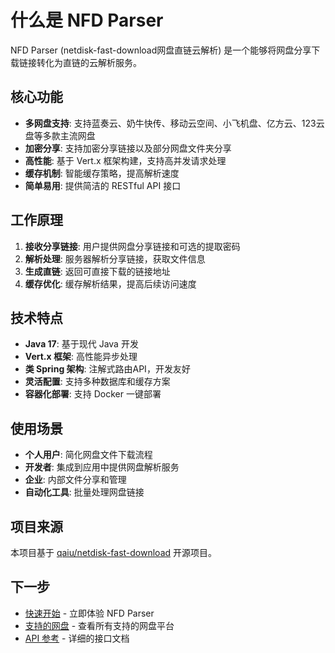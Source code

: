 # 什么是 NFD Parser

NFD Parser (netdisk-fast-download网盘直链云解析) 是一个能够将网盘分享下载链接转化为直链的云解析服务。

## 核心功能

- **多网盘支持**: 支持蓝奏云、奶牛快传、移动云空间、小飞机盘、亿方云、123云盘等多款主流网盘
- **加密分享**: 支持加密分享链接以及部分网盘文件夹分享
- **高性能**: 基于 Vert.x 框架构建，支持高并发请求处理
- **缓存机制**: 智能缓存策略，提高解析速度
- **简单易用**: 提供简洁的 RESTful API 接口

## 工作原理

1. **接收分享链接**: 用户提供网盘分享链接和可选的提取密码
2. **解析处理**: 服务器解析分享链接，获取文件信息
3. **生成直链**: 返回可直接下载的链接地址
4. **缓存优化**: 缓存解析结果，提高后续访问速度

## 技术特点

- **Java 17**: 基于现代 Java 开发
- **Vert.x 框架**: 高性能异步处理
- **类 Spring 架构**: 注解式路由API，开发友好
- **灵活配置**: 支持多种数据库和缓存方案
- **容器化部署**: 支持 Docker 一键部署

## 使用场景

- **个人用户**: 简化网盘文件下载流程
- **开发者**: 集成到应用中提供网盘解析服务
- **企业**: 内部文件分享和管理
- **自动化工具**: 批量处理网盘链接

## 项目来源

本项目基于 [qaiu/netdisk-fast-download](https://github.com/qaiu/netdisk-fast-download) 开源项目。

## 下一步

- [快速开始](/guide/getting-started) - 立即体验 NFD Parser
- [支持的网盘](/guide/supported-platforms) - 查看所有支持的网盘平台
- [API 参考](/api) - 详细的接口文档